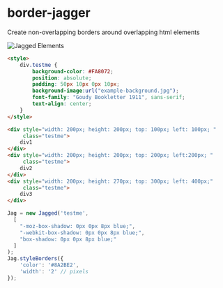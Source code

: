 border-jagger
===============

Create non-overlapping borders around overlapping html elements

![Jagged Elements](http://i.imgur.com/QcARcDz.png)


```html
<style>
    div.testme {
        background-color: #FA8072;
        position: absolute;
        padding: 50px 10px 0px 10px;
        background-image:url("example-background.jpg");
        font-family: "Goudy Bookletter 1911", sans-serif;
        text-align: center;
    }
</style>

<div style="width: 200px; height: 200px; top: 100px; left: 100px; " 
     class="testme">
    div1
</div>
<div style="width: 200px; height: 200px; top: 200px; left:200px; " 
     class="testme">
    div2
</div>
<div style="width: 200px; height: 270px; top: 300px; left: 400px;" 
     class="testme">
    div3
</div>

```

```javascript
Jag = new Jagged('testme', 
  [
    "-moz-box-shadow: 0px 0px 8px blue;",
    "-webkit-box-shadow: 0px 0px 8px blue;",
    "box-shadow: 0px 0px 8px blue;"
  ]
);
Jag.styleBorders({
    'color': '#8A2BE2',
    'width': '2' // pixels
});
```


